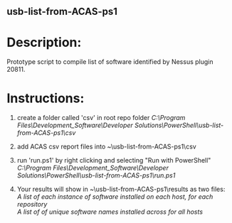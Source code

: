 ## usb-list-from-ACAS-ps1


# Description:
Prototype script to compile list of software identified by Nessus plugin 20811.

# Instructions:
1. create a folder called 'csv' in root repo folder
    _C:\Program Files\Development_Software\Developer Solutions\PowerShell\usb-list-from-ACAS-ps1\csv_

2. add ACAS csv report files into ~\usb-list-from-ACAS-ps1\csv

3. run 'run.ps1' by right clicking and selecting "Run with PowerShell"
    _C:\Program Files\Development_Software\Developer Solutions\PowerShell\usb-list-from-ACAS-ps1\run.ps1_

4. Your results will show in ~\usb-list-from-ACAS-ps1\results as two files:
    _A list of each instance of software installed on each host, for each repository_    
    _A list of of unique software names installed across for all hosts_